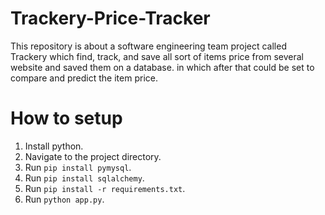 # Trackery-Price-Tracker
This repository is about a software engineering team project called Trackery which find, track, and save all sort of items price from several website and saved them on a database. in which after that could be set to compare and predict the item price.

# How to setup
1. Install python.
2. Navigate to the project directory.
3. Run `pip install pymysql`.
4. Run `pip install sqlalchemy`.
5. Run `pip install -r requirements.txt`.
6. Run `python app.py`.
